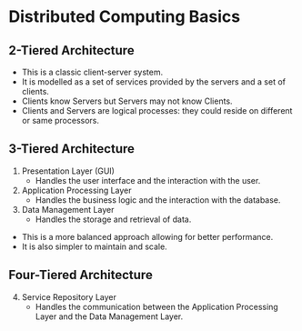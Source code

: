 # Distributed Computing Basics

## 2-Tiered Architecture

- This is a classic client-server system.
- It is modelled as a set of services provided by the servers and a set of clients.
- Clients know Servers but Servers may not know Clients.
- Clients and Servers are logical processes: they could reside on different or same processors.

## 3-Tiered Architecture

1. Presentation Layer (GUI)
    - Handles the user interface and the interaction with the user.
2. Application Processing Layer
    - Handles the business logic and the interaction with the database.
3. Data Management Layer
    - Handles the storage and retrieval of data.

- This is a more balanced approach allowing for better performance.
- It is also simpler to maintain and scale.

## Four-Tiered Architecture

4. Service Repository Layer
    - Handles the communication between the Application Processing Layer and the Data Management Layer.
